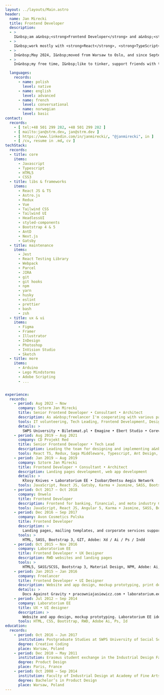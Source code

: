 ```yaml
---
layout: ../layouts/Main.astro
header:
  name: Jan Mirecki
  title: Frontend Developer
  description:
  - >
    I&nbsp;am a&nbsp;<strong>Frontend Developer</strong> and a&nbsp;<strong>Product Designer</strong>.<br /> I&nbsp;graduated in Product Design and after 4&nbsp;years of professional experience as a&nbsp;<strong>UI &amp; UX designer</strong>, I&nbsp;switched to a&nbsp;<strong>full-time developer</strong> role in 2015.
  - >
    I&nbsp;work mostly with <strong>React</strong>, <strong>TypeScript</strong> &amp; <strong>UI Design</strong>. I&#39;m interested in <strong>high-quality</strong> projects focused strongly on the design, dedicated to regular internet users. I&nbsp;would be particularly happy to cooperate on a&nbsp;<strong>design system project</strong>. Other fields of my current professional role interests: <strong>QA</strong>, <strong>PM</strong>, and <strong>Product Designer</strong>.
  - >
    In&nbsp;May 2024, I&nbsp;moved from Warsaw to Oslo, and since September last year, I&nbsp;have been learning Norwegian.<br /> I&nbsp;love Norway for its landscapes and vast mountain trails, and it&nbsp;was here that I&nbsp;caught my first fish early this spring 🎣.
  - >
    In&nbsp;my free time, I&nbsp;like to tinker, support friends with their projects, ride my <strong>motorcycle</strong>, <strong>climb</strong>, <strong>ski</strong>, and <strong>travel</strong> in my <strong>homemade micro rv</strong>. Recently, I&nbsp;started learning to skateboard, which brings me a&nbsp;lot of joy.<br /> I&nbsp;am very fond of <strong>coffee</strong>, <strong>kombucha</strong>, and <strong>bread</strong> of my own baking.

  languages:
    records:
      - name: polish
        level: native
      - name: english
        level: advanced
      - name: french
        level: conversational
      - name: norwegian
        level: basic
contact:
  records:
    - [ tel:+48 501 299 282, +48 501 299 282 ]
    - [ mailto:jan@strm.dev, jan@strm.dev ]
    - [ https://www.linkedin.com/in/janmirecki/, "@janmirecki", in ]
    - [ /cv, resume in .md, cv ]
techStack:
  records:
  - title: core
    items:
      - Javascript
      - Typescript
      - HTML5
      - CSS3
  - title: libs & frameworks
    items:
      - React JS & TS
      - Astro.js
      - Redux
      - Vue
      - Tailwind CSS
      - Tailwind UI
      - HeadlessUI
      - styled-components
      - Bootstrap 4 & 5
      - AntD
      - Next.js
      - Gatsby
  - title: maintenance
    items:
      - Jest
      - React Testing Library
      - Webpack
      - Parcel
      - JIRA
      - git
      - git hooks
      - npm
      - yarn
      - husky
      - eslint
      - prettier
      - bash
      - zsh
  - title: ux & ui
    items:
      - Figma
      - Framer
      - Illustrator
      - InDesign
      - Photoshop
      - InVision Studio
      - Sketch
  - title: more
    items:
      - Arduino
      - Lego Mindstorms
      - Adobe Scripting
      - ...


experience:
  records:
    - period: Aug 2022 – Now
      company: Sztorm Jan Mirecki
      title: Senior Frontend Developer • Consultant • Architect
      description: As a&nbsp;freelancer I'm cooperating with various parties, supporting commercial and non-profit projects. I&nbsp;have worked on projects supporting refugees. I&nbsp;organized a&nbsp;group of IT volunteers called WebScouts and supported more or less formal NGO organizations and grassroots initiatives. Together, we took part in accelerating the delivery of a&nbsp;Polish government website to support Ukraine. I&nbsp;led UX design exercises at the SWPS University in Warsaw, Department of Psychology and Computer Science. Commercially, I&nbsp;worked on the SAP UI for the US-based company – Corevist as a&nbsp;React Developer. Previously, I&nbsp;coordinated the redesign project of the web and mobile platform for Biletomat.pl, part of the Time For Friends Company. In this role, I&nbsp;led a&nbsp;team of designers, developers, and marketing professionals from a&nbsp;technical, coordination, and visual perspective, reporting directly to the company's management. Currently, I&nbsp;am coordinating work on a&nbsp;reservation system for facilities, where I&nbsp;am responsible for the frontend, design, and project management.
      tools: IT volunteering, Tech Leading, Frontend Development, Design Consulting, University Lecturer
      details: >
        SWPS University • Biletomat.pl • Emagine • Ebert Studio • Corevist • Techlab EE • pomagamukrainie.gov.pl • Fundacja Konflikt • Daydream Yachting
    - period: Aug 2019 – Aug 2021
      company: CD Projekt Red
      title: Senior Frontend Developer • Tech Lead
      description: Leading the team for designing and implementing a&nbsp;game (GWENT) Admin Panel in React Typescript integrated with the existing backend environment and creating tools for game management in a&nbsp;variety of frontend technologies. I was tech leading the team of 2&nbsp;Frontend Developers (me&nbsp;+&nbsp;1&nbsp;mid/regular FD) and 3&nbsp;Backend Developers (PHP). I&nbsp;was responsible for setting the development directions for the platform, writing documentation and manuals, leading the knowledge-sharing sessions for backend devs who were new in a&nbsp;React Frontend environment, and sharing our progress in front of the ~100 members of the Gwent Team on monthly meetings.
      tools: React TS, Redux, Saga Middleware, Typescript, Ant Design, Jest, React Testing Library, PHP, Symphony, Docker
    - period: Jan 2019 – Aug 2019
      company: Sztorm Jan Mirecki
      title: Frontend Developer • Consultant • Architect
      description: Landing pages development, web app development
      details: >
        Kłosy Knives • Laboratorium EE • Isobar/Dentsu Aegis Network
      tools: JavaScript, React JS, Gatsby, Karma + Jasmine, SASS, Bootstrap 4, GIT
    - period: Oct 2017 – Oct 2018
      company: Onwelo
      title: Frontend Developer
      description: Frontend for banking, financial, and moto industry CMRs, migrations, and internal product development.
      tools: JavaScript, React JS, Angular 5, Karma + Jasmine, SASS, Bootstrap 4, GIT, Docker
    - period: Dec 2016 – Sep 2017
      company: Avon Cosmetics Polska
      title: Frontend Developer
      description: >
        Landing pages, mailing templates, and corporate services supporting: Avon Online, Avon Representative Suite.
      tools: >
        HTML, SASS, Bootstrap 3, GIT, Adobe: Xd / Ai / Ps / Indd
    - period: Oct 2015 – Nov 2016
      company: Laboratorium EE
      title: Frontend Developer • UX Designer
      description: RWD websites and landing pages
      tools: >
        HTML5, SASS/SCSS, Bootstrap 3, Material Design, NPM, Adobe: Ai, Ps Teamworking with GIT in SCRUM with JIRA
    - period: Jan 2015 — Jan 2016
      company: Freelancer
      title: Frontend Developer • UI Designer
      description: Website and app design, mockup prototyping, print design.
      details: >
        Docs Against Gravity • pracowniajasiewicz.com • laboratorium.ee • mariaerikssonstudio.com • Caritas Polska • NOTO Studio • Jan Strumiłło Architekt • malunkimarka.com
    - period: Jul 2012 — Sep 2014
      company: Laboratorium EE
      title: UX • UI designer
      description: >
        Website and app design, mockup prototyping. Laboratorium EE identity design: logotype, internal documents, data design, website design, and frontend coding
      tools: HTML, CSS, Bootstrap, RWD, Adobe Ai, Ps, Id
education:
  records:
    - period: Oct 2016 — Jun 2017
      institution: Postgraduate Studies at SWPS University of Social Sciences and Humanities
      degree: Creative Coding
      place: Warsaw, Poland
    - period: Dec 2010 — May 2011
      institution: Erasmus student exchange in the Industrial Design Faculty at ENSAAMA Olivier de Serres
      degree: Product Design
      place: Paris, France
    - period: Oct 2008 — Sep 2014
      institution: Faculty of Industrial Design at Academy of Fine Arts
      degree: Bachelor’s in Product Design
      place: Warsaw, Poland
---
```

